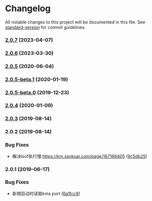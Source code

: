 # Changelog

All notable changes to this project will be documented in this file. See [standard-version](https://github.com/conventional-changelog/standard-version) for commit guidelines.
### [2.0.7](https://dev.sankuai.com/code/repo-detail/node/node-kms/pr/7/overview) (2023-04-07)

### [2.0.6](https://dev.sankuai.com/code/repo-detail/node/node-kms/pr/6/overview) (2023-03-30)

### [2.0.5](http://git.dianpingoa.com/node/node-kms/compare/v2.0.5-beta.1...v2.0.5) (2020-06-04)



### [2.0.5-beta.1](http://git.dianpingoa.com/node/node-kms/compare/v2.0.5-beta.0...v2.0.5-beta.1) (2020-01-19)



### [2.0.5-beta.0](http://git.dianpingoa.com/node/node-kms/compare/v2.0.4...v2.0.5-beta.0) (2019-12-23)



### [2.0.4](http://git.dianpingoa.com/node/node-kms/compare/v2.0.3...v2.0.4) (2020-01-09)



### [2.0.3](http://git.dianpingoa.com/node/node-kms/compare/v2.0.2...v2.0.3) (2019-08-14)



### 2.0.2 (2019-08-14)


### Bug Fixes

* 解决lsof执行慢:https://km.sankuai.com/page/187166405 ([9c5db25](http://git.dianpingoa.com/node/node-kms/commit/9c5db25))





### 2.0.1 (2019-06-17)


### Bug Fixes

* 新增启动时读取kms port ([6a1fcc9](http://git.dianpingoa.com/node/node-kms/commit/6a1fcc9))
